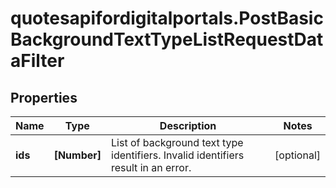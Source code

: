 # quotesapifordigitalportals.PostBasicBackgroundTextTypeListRequestDataFilter

## Properties

Name | Type | Description | Notes
------------ | ------------- | ------------- | -------------
**ids** | **[Number]** | List of background text type identifiers. Invalid identifiers result in an error. | [optional] 


